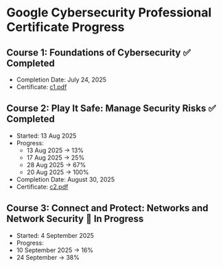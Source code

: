 # Google Cybersecurity Professional Certificate Progress

## Course 1: Foundations of Cybersecurity ✅ Completed
- Completion Date: July 24, 2025
- Certificate: [c1.pdf](certificates/c1.pdf) 
  
## Course 2: Play It Safe: Manage Security Risks ✅ Completed
- Started: 13 Aug 2025
- Progress:
  - 13 Aug 2025 → 13%
  - 17 Aug 2025 → 25%
  - 28 Aug 2025 → 67%
  - 20 Aug 2025 → 100%
- Completion Date: August 30, 2025
- Certificate: [c2.pdf](certificates/c2.pdf)

## Course 3: Connect and Protect: Networks and Network Security 🚀 In Progress
- Started: 4 September 2025
- Progress:
- 10 September 2025 → 16%
- 24 September → 38%

